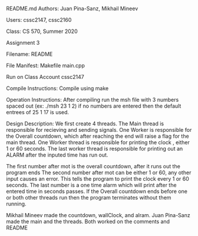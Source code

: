 README.md Authors: Juan Pina-Sanz, Mikhail Mineev

Users: cssc2147, cssc2160

Class: CS 570, Summer 2020

Assignment 3

Filename: README

File Manifest: Makefile main.cpp 

Run on Class Account cssc2147

Compile Instructions: Compile using make

Operation Instructions: After compiling run the msh file with 3 numbers spaced out (ex: ./msh 23 1 2) if no numbers are entered                           then the default entrees of 25 1 17 is used.

Design Description: We first create 4 threads.
                    The Main thread is responsible for recieving and sending signals.
                    One Worker is responsible for the Overall countdown, which after reaching the end will raise a flag for the                       main thread.
                    One Worker thread is responsible for printing the clock , either 1 or 60 seconds.
                    The last worker thread is responsible for printing out an ALARM after the inputed time has run out.
                    
The first number after mot is the overall countdown, after it runs out the program ends
The second number after mot can be either 1 or 60, any other input causes an error. This tells the program to print the clock every 1 or 60 seconds.
The last number is a one time alarm which will print after the entered time in seconds passes.
If the Overall countdown ends before one or both other threads run then the program terminates without them running.
                    
Mikhail Mineev made the countdown, wallClock, and alram.
Juan Pina-Sanz made the main and the threads.
Both worked on the comments and README


